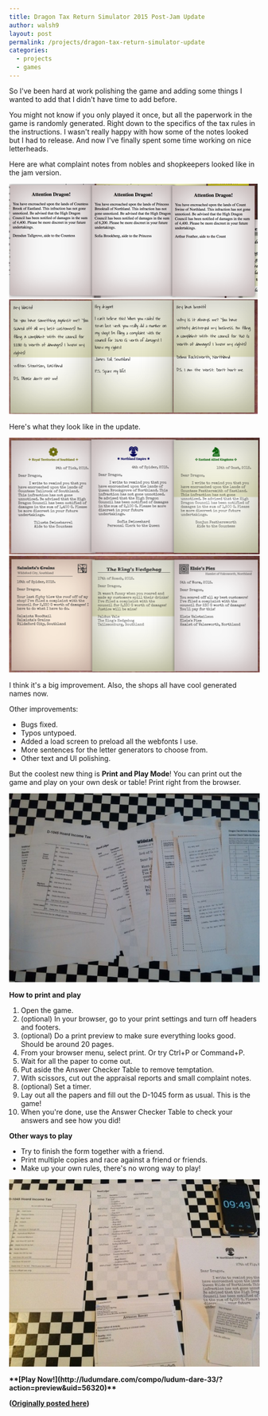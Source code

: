 ```yaml
---
title: Dragon Tax Return Simulator 2015 Post-Jam Update
author: walsh9
layout: post
permalink: /projects/dragon-tax-return-simulator-update
categories:
  - projects
  - games
---
```

So I've been hard at work polishing the game and adding some things I wanted to add that I didn't have time to add before.

You might not know if you only played it once, but all the paperwork in the game is randomly generated. Right down to the specifics of the tax rules in the instructions. I wasn't really happy with how some of the notes looked but I had to release. And now I've finally spent some time working on nice letterheads.

Here are what complaint notes from nobles and shopkeepers looked like in the jam version.

![Old Noble Complaint Notes](/i/Screen-Shot-2015-08-27-at-1.03.40-AM.png)
![Old Shopkeeper Complaint Notes](/i/2015-08-28_20-34-15.png)

Here's what they look like in the update.

![New Noble Complaint Notes](/i/2015-08-28_20-36-01-550x255.png)
![New Shopkeeper Complaint Notes](/i/2015-08-28_20-36-53-550x256.png)

I think it's a big improvement. Also, the shops all have cool generated names now.

Other improvements:

- Bugs fixed.
- Typos untypoed.
- Added a load screen to preload all the webfonts I use.
- More sentences for the letter generators to choose from.
- Other text and UI polishing.

But the coolest new thing is **Print and Play Mode**! You can print out the game and play on your own desk or table! Print right from the browser.

![Print and Play](/i/IMG_20150828_183730-550x413.jpg)

**How to print and play**

1. Open the game.
2. (optional) In your browser, go to your print settings and turn off headers and footers.
3. (optional) Do a print preview to make sure everything looks good. Should be around 20 pages.
4. From your browser menu, select print. Or try Ctrl+P or Command+P.
5. Wait for all the paper to come out.
6. Put aside the Answer Checker Table to remove temptation.
7. With scissors, cut out the appraisal reports and small complaint notes.
8. (optional) Set a timer.
9. Lay out all the papers and fill out the D-1045 form as usual. This is the game!
10. When you're done, use the Answer Checker Table to check your answers and see how you did!

**Other ways to play**

- Try to finish the form together with a friend.
- Print multiple copies and race against a friend or friends.
- Make up your own rules, there's no wrong way to play!

![Print and Play](/i/2015-08-28-19.02.11-550x411.jpg)

<strong>
**[Play Now!](http://ludumdare.com/compo/ludum-dare-33/?action=preview&amp;uid=56320)**

([Originally posted here](http://ludumdare.com/compo/2015/08/28/dragon-tax-simulator-2015-post-jam-update/))
